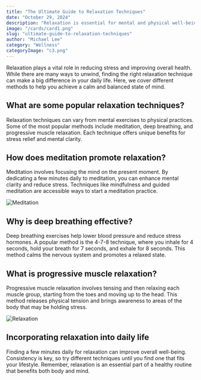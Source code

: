 ```yaml
---
title: "The Ultimate Guide to Relaxation Techniques"
date: "October 29, 2024"
description: "Relaxation is essential for mental and physical well-being. This guide explores effective relaxation techniques, from meditation and deep breathing to progressive muscle relaxation."
image: "/cards/card1.png"
slug: "ultimate-guide-to-relaxation-techniques"
author: "Michael Lee"
category: "Wellness"
categoryImage: "c3.png"
---
```


Relaxation plays a vital role in reducing stress and improving overall health. While there are many ways to unwind, finding the right relaxation technique can make a big difference in your daily life. Here, we cover different methods to help you achieve a calm and balanced state of mind.

## What are some popular relaxation techniques?

Relaxation techniques can vary from mental exercises to physical practices. Some of the most popular methods include meditation, deep breathing, and progressive muscle relaxation. Each technique offers unique benefits for stress relief and mental clarity.

## How does meditation promote relaxation?

Meditation involves focusing the mind on the present moment. By dedicating a few minutes daily to meditation, you can enhance mental clarity and reduce stress. Techniques like mindfulness and guided meditation are accessible ways to start a meditation practice.

![Meditation](/cards/card1.png)

## Why is deep breathing effective?

Deep breathing exercises help lower blood pressure and reduce stress hormones. A popular method is the 4-7-8 technique, where you inhale for 4 seconds, hold your breath for 7 seconds, and exhale for 8 seconds. This method calms the nervous system and promotes a relaxed state.

## What is progressive muscle relaxation?

Progressive muscle relaxation involves tensing and then relaxing each muscle group, starting from the toes and moving up to the head. This method releases physical tension and brings awareness to areas of the body that may be holding stress.

![Relaxation](/cards/det1.png)

## Incorporating relaxation into daily life

Finding a few minutes daily for relaxation can improve overall well-being. Consistency is key, so try different techniques until you find one that fits your lifestyle. Remember, relaxation is an essential part of a healthy routine that benefits both body and mind.
